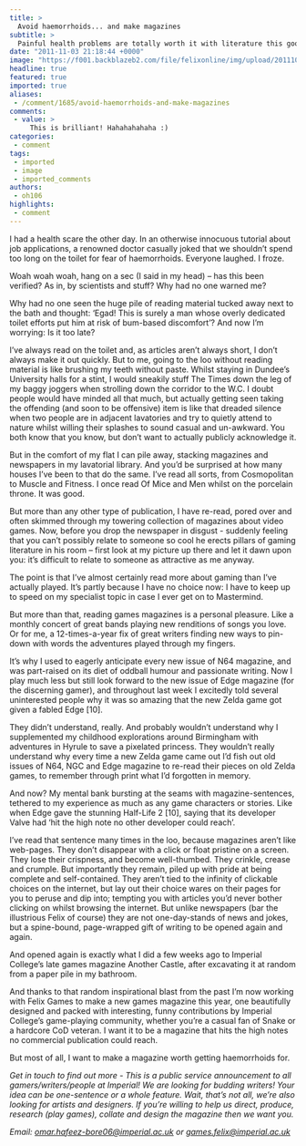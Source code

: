 ```yaml
---
title: >
  Avoid haemorrhoids... and make magazines
subtitle: >
  Painful health problems are totally worth it with literature this good
date: "2011-11-03 21:18:44 +0000"
image: "https://f001.backblazeb2.com/file/felixonline/img/upload/201110140110-sjw209-omar.jpg"
headline: true
featured: true
imported: true
aliases:
 - /comment/1685/avoid-haemorrhoids-and-make-magazines
comments:
 - value: >
     This is brilliant! Hahahahahaha :)
categories:
 - comment
tags:
 - imported
 - image
 - imported_comments
authors:
 - oh106
highlights:
 - comment
---
```


I had a health scare the other day. In an otherwise innocuous tutorial about job applications, a renowned doctor casually joked that we shouldn’t spend too long on the toilet for fear of haemorrhoids. Everyone laughed. I froze.

Woah woah woah, hang on a sec (I said in my head) – has this been verified? As in, by scientists and stuff? Why had no one warned me?

Why had no one seen the huge pile of reading material tucked away next to the bath and thought: ‘Egad! This is surely a man whose overly dedicated toilet efforts put him at risk of bum-based discomfort’? And now I’m worrying: Is it too late?

I’ve always read on the toilet and, as articles aren’t always short, I don’t always make it out quickly. But to me, going to the loo without reading material is like brushing my teeth without paste. Whilst staying in Dundee’s University halls for a stint, I would sneakily stuff The Times down the leg of my baggy joggers when strolling down the corridor to the W.C. I doubt people would have minded all that much, but actually getting seen taking the offending (and soon to be offensive) item is like that dreaded silence when two people are in adjacent lavatories and try to quietly attend to nature whilst willing their splashes to sound casual and un-awkward. You both know that you know, but don’t want to actually publicly acknowledge it.

But in the comfort of my flat I can pile away, stacking magazines and newspapers in my lavatorial library. And you’d be surprised at how many houses I’ve been to that do the same. I’ve read all sorts, from Cosmopolitan to Muscle and Fitness. I once read Of Mice and Men whilst on the porcelain throne. It was good.

But more than any other type of publication, I have re-read, pored over and often skimmed through my towering collection of magazines about video games. Now, before you drop the newspaper in disgust - suddenly feeling that you can’t possibly relate to someone so cool he erects pillars of gaming literature in his room – first look at my picture up there and let it dawn upon you: it’s difficult to relate to someone as attractive as me anyway.

The point is that I’ve almost certainly read more about gaming than I’ve actually played. It’s partly because I have no choice now: I have to keep up to speed on my specialist topic in case I ever get on to Mastermind.

But more than that, reading games magazines is a personal pleasure. Like a monthly concert of great bands playing new renditions of songs you love. Or for me, a 12-times-a-year fix of great writers finding new ways to pin-down with words the adventures played through my fingers.

It’s why I used to eagerly anticipate every new issue of N64 magazine, and was part-raised on its diet of oddball humour and passionate writing. Now I play much less but still look forward to the new issue of Edge magazine (for the discerning gamer), and throughout last week I excitedly told several uninterested people why it was so amazing that the new Zelda game got given a fabled Edge [10].

They didn’t understand, really. And probably wouldn’t understand why I supplemented my childhood explorations around Birmingham with adventures in Hyrule to save a pixelated princess. They wouldn’t really understand why every time a new Zelda game came out I’d fish out old issues of N64, NGC and Edge magazine to re-read their pieces on old Zelda games, to remember through print what I’d forgotten in memory.

And now? My mental bank bursting at the seams with magazine-sentences, tethered to my experience as much as any game characters or stories. Like when Edge gave the stunning Half-Life 2 [10], saying that its developer Valve had ‘hit the high note no other developer could reach’.

I’ve read that sentence many times in the loo, because magazines aren’t like web-pages. They don’t disappear with a click or float pristine on a screen. They lose their crispness, and become well-thumbed. They crinkle, crease and crumple. But importantly they remain, piled up with pride at being complete and self-contained. They aren’t tied to the infinity of clickable choices on the internet, but lay out their choice wares on their pages for you to peruse and dip into; tempting you with articles you’d never bother clicking on whilst browsing the internet. But unlike newspapers (bar the illustrious Felix of course) they are not one-day-stands of news and jokes, but a spine-bound, page-wrapped gift of writing to be opened again and again.

And opened again is exactly what I did a few weeks ago to Imperial College’s late games magazine Another Castle, after excavating it at random from a paper pile in my bathroom.

And thanks to that random inspirational blast from the past I’m now working with Felix Games to make a new games magazine this year, one beautifully designed and packed with interesting, funny contributions by Imperial College’s game-playing community, whether you’re a casual fan of Snake or a hardcore CoD veteran. I want it to be a magazine that hits the high notes no commercial publication could reach.

But most of all, I want to make a magazine worth getting haemorrhoids for.

_Get in touch to find out more - This is a public service announcement to all gamers/writers/people at Imperial! We are looking for budding writers! Your idea can be one-sentence or a whole feature. Wait, that’s not all, we’re also looking for artists and designers. If you’re willing to help us direct, produce, research (play games), collate and design the magazine then we want you._

_Email: [omar.hafeez-bore06@imperial.ac.uk](mailto:omar.hafeez-bore08@imperial.ac.uk) or [games.felix@imperial.ac.uk](mailto:games.felix@imperial.ac.uk)_
